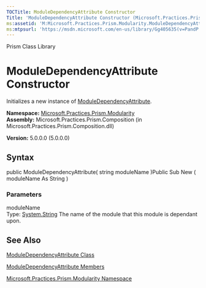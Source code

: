 ```yaml
---
TOCTitle: ModuleDependencyAttribute Constructor
Title: 'ModuleDependencyAttribute Constructor (Microsoft.Practices.Prism.Modularity)'
ms:assetid: 'M:Microsoft.Practices.Prism.Modularity.ModuleDependencyAttribute.\#ctor(System.String)'
ms:mtpsurl: 'https://msdn.microsoft.com/en-us/library/Gg405635(v=PandP.50)'
---
```


Prism Class Library

ModuleDependencyAttribute Constructor
=====================================

Initializes a new instance of [ModuleDependencyAttribute](https://msdn.microsoft.com/library/microsoft.practices.prism.modularity.moduledependencyattribute).

**Namespace:** [Microsoft.Practices.Prism.Modularity](https://msdn.microsoft.com/library/microsoft.practices.prism.modularity)
**Assembly:** Microsoft.Practices.Prism.Composition (in Microsoft.Practices.Prism.Composition.dll)

**Version:** 5.0.0.0 (5.0.0.0)

## Syntax


public ModuleDependencyAttribute( string moduleName )Public Sub New ( moduleName As String )

### Parameters

moduleName  
Type: [System.String](http://msdn.microsoft.com/en-us/library/s1wwdcbf)
The name of the module that this module is dependant upon.

See Also
--------


[ModuleDependencyAttribute Class](https://msdn.microsoft.com/library/microsoft.practices.prism.modularity.moduledependencyattribute)

[ModuleDependencyAttribute Members](https://msdn.microsoft.com/allmembers.t:microsoft.practices.prism.modularity.moduledependencyattribute)

[Microsoft.Practices.Prism.Modularity Namespace](https://msdn.microsoft.com/library/microsoft.practices.prism.modularity)
